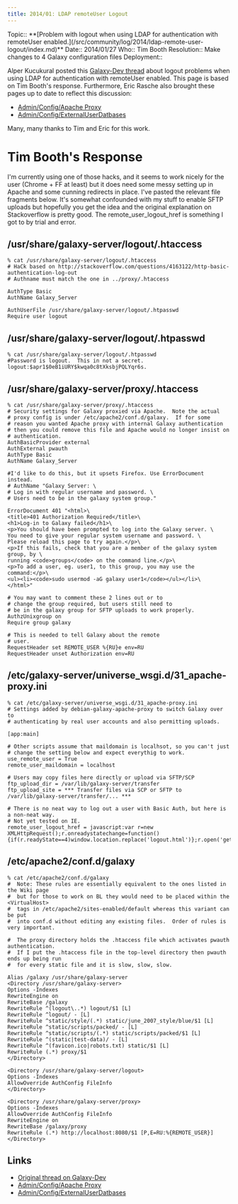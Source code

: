 ```yaml
---
title: 2014/01: LDAP remoteUser Logout
---
```





<div class='logbox'>
 Topic:: **[Problem with logout when using LDAP for authentication with remoteUser enabled.](/src/community/log/2014/ldap-remote-user-logout/index.md)**
 Date:: 2014/01/27
 Who:: Tim Booth
 Resolution:: Make changes to 4 Galaxy configuration files 
 Deployment::
</div>

Alper Kucukural posted this [Galaxy-Dev thread](http://dev.list.galaxyproject.org/Remote-User-Logout-td4663150.html) about logout problems when using LDAP for authentication with remoteUser enabled.  This page is based on Tim Booth's response.   Furthermore, Eric Rasche also brought these pages up to date to reflect this discussion:

* [Admin/Config/Apache Proxy](/src/admin/config/apache-proxy/index.md#proxying-multiple-galaxy-worker-threads)
* [Admin/Config/ExternalUserDatbases](/src/admin/config/ExternalUserDatbases/index.md)

Many, many thanks to Tim and Eric for this work.

# Tim Booth's Response

I'm currently using one of those hacks, and it seems to work nicely for
the user (Chrome + FF at least) but it does need some messy setting up
in Apache and some cunning redirects in place.  I've pasted the relevant
file fragments below.  It's somewhat confounded with my stuff to enable
SFTP uploads but hopefully you get the idea and the original explanation
on Stackoverflow is pretty good.  The remote_user_logout_href is
something I got to by trial and error.


## /usr/share/galaxy-server/logout/.htaccess

 ```
% cat /usr/share/galaxy-server/logout/.htaccess
# HaCk based on http://stackoverflow.com/questions/4163122/http-basic-authentication-log-out
# Authname must match the one in ../proxy/.htaccess

AuthType Basic
AuthName Galaxy_Server

AuthUserFile /usr/share/galaxy-server/logout/.htpasswd
Require user logout
```


## /usr/share/galaxy-server/logout/.htpasswd

 ```
% cat /usr/share/galaxy-server/logout/.htpasswd
#Password is logout.  This in not a secret.
logout:$apr1$0eB1iURY$kwqa0c8tXksbjPQLYqr6s.
```


## /usr/share/galaxy-server/proxy/.htaccess

 ```
% cat /usr/share/galaxy-server/proxy/.htaccess
# Security settings for Galaxy proxied via Apache.  Note the actual
# proxy config is under /etc/apache2/conf.d/galaxy.  If for some
# reason you wanted Apache proxy with internal Galaxy authentication
# then you could remove this file and Apache would no longer insist on
# authentication.
AuthBasicProvider external
AuthExternal pwauth
AuthType Basic
AuthName Galaxy_Server

#I'd like to do this, but it upsets Firefox. Use ErrorDocument instead.
# AuthName "Galaxy Server: \
# Log in with regular username and password. \
# Users need to be in the galaxy system group."

ErrorDocument 401 "<html>\
<title>401 Authorization Required</title>\
<h1>Log-in to Galaxy failed</h1>\
<p>You should have been prompted to log into the Galaxy server. \
You need to give your regular system username and password. \
Please reload this page to try again.</p>\
<p>If this fails, check that you are a member of the galaxy system
group, by \
running <code>groups</code> on the command line.</p>\
<p>To add a user, eg. user1, to this group, you may use the
command:</p>\
<ul><li><code>sudo usermod -aG galaxy user1</code></ul></li>\
</html>"

# You may want to comment these 2 lines out or to
# change the group required, but users still need to
# be in the galaxy group for SFTP uploads to work properly.
AuthzUnixgroup on
Require group galaxy

# This is needed to tell Galaxy about the remote
# user.
RequestHeader set REMOTE_USER %{RU}e env=RU
RequestHeader unset Authorization env=RU
```


## /etc/galaxy-server/universe_wsgi.d/31_apache-proxy.ini

 ```
% cat /etc/galaxy-server/universe_wsgi.d/31_apache-proxy.ini                        
# Settings added by debian-galaxy-apache-proxy to switch Galaxy over to
# authenticating by real user accounts and also permitting uploads.

[app:main]

# Other scripts assume that maildomain is localhsot, so you can't just
# change the setting below and expect everythig to work.
use_remote_user = True
remote_user_maildomain = localhost

# Users may copy files here directly or upload via SFTP/SCP
ftp_upload_dir = /var/lib/galaxy-server/transfer
ftp_upload_site = *** Transfer files via SCP or SFTP to /var/lib/galaxy-server/transfer/... ***

# There is no neat way to log out a user with Basic Auth, but here is a non-neat way.
# Not yet tested on IE.
remote_user_logout_href = javascript:var r=new XMLHttpRequest();r.onreadystatechange=function(){if(r.readyState==4)window.location.replace('logout.html')};r.open('get','logout.html',true,'logout','logout');r.send();
```


## /etc/apache2/conf.d/galaxy

 ```
% cat /etc/apache2/conf.d/galaxy
#  Note: These rules are essentially equivalent to the ones listed in the Wiki page
#  but for those to work on BL they would need to be placed within the <VirtualHost>
#  tags in /etc/apache2/sites-enabled/default whereas this variant can be put
#  into conf.d without editing any existing files.  Order of rules is very important.

#  The proxy directory holds the .htaccess file which activates pwauth authentication.
#  If I put the .htaccess file in the top-level directory then pwauth ends up being run
#  for every static file and it is slow, slow, slow.

Alias /galaxy /usr/share/galaxy-server
<Directory /usr/share/galaxy-server>
Options -Indexes
RewriteEngine on
RewriteBase /galaxy
RewriteRule ^(logout\..*) logout/$1 [L]
RewriteRule ^logout/ - [L]
RewriteRule ^static/style/(.*) static/june_2007_style/blue/$1 [L]
RewriteRule ^static/scripts/packed/ - [L]
RewriteRule ^static/scripts/(.*) static/scripts/packed/$1 [L]
RewriteRule ^(static|test-data)/ - [L]
RewriteRule ^(favicon.ico|robots.txt) static/$1 [L]
RewriteRule (.*) proxy/$1
</Directory>

<Directory /usr/share/galaxy-server/logout>
Options -Indexes
AllowOverride AuthConfig FileInfo
</Directory>

<Directory /usr/share/galaxy-server/proxy>
Options -Indexes
AllowOverride AuthConfig FileInfo
RewriteEngine on
RewriteBase /galaxy/proxy
RewriteRule (.*) http://localhost:8080/$1 [P,E=RU:%{REMOTE_USER}]
</Directory>
```


## Links

* [Original thread on Galaxy-Dev](http://dev.list.galaxyproject.org/Remote-User-Logout-td4663150.html) 
* [Admin/Config/Apache Proxy](/src/admin/config/apache-proxy/index.md#proxying-multiple-galaxy-worker-threads)
* [Admin/Config/ExternalUserDatbases](/src/admin/config/ExternalUserDatbases/index.md)

